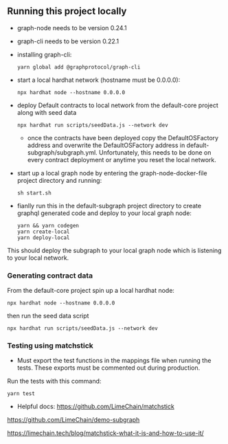 ## Running this project locally

- graph-node needs to be version 0.24.1
- graph-cli needs to be version 0.22.1

- installing graph-cli:
  ```
  yarn global add @graphprotocol/graph-cli
  ```

- start a local hardhat network (hostname must be 0.0.0.0):
  ```
  npx hardhat node --hostname 0.0.0.0
  ```
- deploy Default contracts to local network from the default-core project along with seed data
  ```
  npx hardhat run scripts/seedData.js --network dev
  ```
  - once the contracts have been deployed copy the DefaultOSFactory address and overwrite the DefaultOSFactory address in default-subgraph/subgraph.yml. Unfortunately, this needs to be done on every contract deployment or anytime you reset the local network.
- start up a local graph node by entering the graph-node-docker-file project directory and running:
    ```
    sh start.sh
    ```
- fianlly run this in the default-subgraph project directory to create graphql generated code and deploy to your local graph node:
  ```
  yarn && yarn codegen
  yarn create-local
  yarn deploy-local
  ```
This should deploy the subgraph to your local graph node which is listening to your local network.

### Generating contract data 
From the default-core project spin up a local hardhat node:
```
npx hardhat node --hostname 0.0.0.0
```

then run the seed data script
```
npx hardhat run scripts/seedData.js --network dev
```

### Testing using matchstick
- Must export the test functions in the mappings file when running the tests. These exports must be commented out during production.

Run the tests with this command:
```
yarn test
```

- Helpful docs:
https://github.com/LimeChain/matchstick

https://github.com/LimeChain/demo-subgraph

https://limechain.tech/blog/matchstick-what-it-is-and-how-to-use-it/

